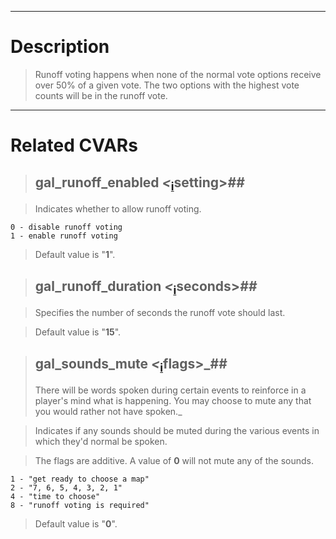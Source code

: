 
---

# Description #

> Runoff voting happens when none of the normal vote options receive over 50% of a given vote. The two options with the highest vote counts will be in the runoff vote.


---

# Related CVARs #

> ## gal\_runoff\_enabled _<_<sub><a href='cvarNotations.md'>i</a></sub>setting>_##_

> Indicates whether to allow runoff voting.
```
0 - disable runoff voting
1 - enable runoff voting
```
> Default value is "**1**".

> ## gal\_runoff\_duration _<_<sub><a href='cvarNotations.md'>i</a></sub>seconds>_##_

> Specifies the number of seconds the runoff vote should last.

> Default value is "**15**".

> ## gal\_sounds\_mute _<_<sub><a href='cvarNotations.md'>i</a></sub>flags>_##
> There will be words spoken during certain events to reinforce in a player's mind what is happening. You may choose to mute any that you would rather not have spoken._

> Indicates if any sounds should be muted during the various events in which they'd normal be spoken.

> The flags are additive. A value of **0** will not mute any of the sounds.
```
1 - "get ready to choose a map"
2 - "7, 6, 5, 4, 3, 2, 1"
4 - "time to choose"
8 - "runoff voting is required"
```
> Default value is "**0**".